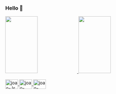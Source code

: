 ### Hello 👋

<!--
**joaopedr0sena/joaopedr0sena** is a ✨ _special_ ✨ repository because its `README.md` (this file) appears on your GitHub profile.

Here are some ideas to get you started:

- 🔭 I’m currently working on ...
- 🌱 I’m currently learning ...
- 👯 I’m looking to collaborate on ...
- 🤔 I’m looking for help with ...
- 💬 Ask me about ...
- 📫 How to reach me: ...
- 😄 Pronouns: ...
- ⚡ Fun fact: ...
-->

<div>
  <a href="https://github.com/rafaballerini">
  <img height="180em" width="45%" src="https://github-readme-stats.vercel.app/api?username=joaopedr0sena&show_icons=true&theme=radical&include_all_commits=true&count_private=true"/>
  <img height="180em" width="45%" src="https://github-readme-stats.vercel.app/api/top-langs/?username=joaopedr0sena&layout=compact&langs_count=7&theme=radical"/>
</div>
<div style="display: inline_block"><br>
  <img align="center" alt="joao-Js" height="30" width="40" src="https://cdn.jsdelivr.net/gh/devicons/devicon/icons/javascript/javascript-original.svg">
  <img align="center" alt="joao-HTML" height="30" width="40" src="https://cdn.jsdelivr.net/gh/devicons/devicon/icons/html5/html5-original.svg">
  <img align="center" alt="joao-CSS" height="30" width="40" src="https://cdn.jsdelivr.net/gh/devicons/devicon/icons/css3/css3-original.svg">
</div>
